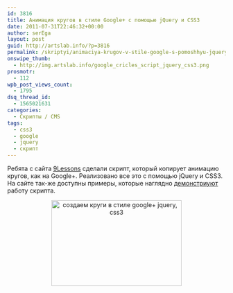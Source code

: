 ```yaml
---
id: 3816
title: Анимация кругов в стиле Google+ с помощью jQuery и CSS3
date: 2011-07-31T22:46:32+00:00
author: serEga
layout: post
guid: http://artslab.info/?p=3816
permalink: /skriptyi/animaciya-krugov-v-stile-google-s-pomoshhyu-jquery-i-css3/
onswipe_thumb:
  - http://img.artslab.info/google_cricles_script_jquery_css3.png
prosmotr:
  - 112
wpb_post_views_count:
  - 1795
dsq_thread_id:
  - 1565021631
categories:
  - Скрипты / CMS
tags:
  - css3
  - google
  - jquery
  - скрипт
---
```

Ребята с сайта [9Lessons](http://www.9lessons.info/2011/07/google-plus-style-animations-with.html) сделали скрипт, который копирует анимацию кругов, как на Google+. Реализовано все это с помощью jQuery и CSS3. На сайте так-же доступны примеры, которые наглядно [демонстриуют](http://www.9lessons.info/2011/07/google-plus-style-animations-with.html) работу скрипта.

<center>
  <a href="http://img.artslab.info/google_cricles_script_jquery_css3.png"><img src="http://img.artslab.info/google_cricles_script_jquery_css3-300x198.png" alt="создаем круги в стиле google+ jquery, css3" title="google_cricles_script_jquery_css3" width="300" height="198" class="alignnone size-medium wp-image-3817" /></a>
</center>